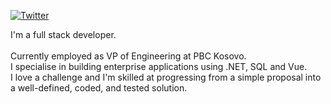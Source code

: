 [![Twitter](https://img.shields.io/badge/-LinkedIn-006BAD?style=flat-square&logo=linkedin&logoColor=white)](https://www.linkedin.com/in/460n1/)

I'm a full stack developer.<br/><br/>Currently employed as VP of Engineering at PBC Kosovo.<br/>
I specialise in building enterprise applications using .NET, SQL and Vue.<br/>
I love a challenge and I'm skilled at progressing from a simple proposal into a well-defined, coded, and tested solution.
